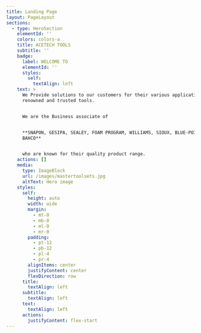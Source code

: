 ```yaml
---
title: Landing Page
layout: PageLayout
sections:
  - type: HeroSection
    elementId: ''
    colors: colors-a
    title: ACETECH TOOLS
    subtitle: ''
    badge:
      label: WELCOME TO
      elementId: ''
      styles:
        self:
          textAlign: left
    text: >
      We Provide solutions to our customers for their various applications with
      renowned and trusted tools.


      We are the Business associate of 


      **SNAPON, GESIPA, SEALEY, FOAM PROGRAM, WILLIAMS, SIOUX, BLUE-POINT,
      BAHCO**


      who are known for their quality product range.
    actions: []
    media:
      type: ImageBlock
      url: /images/mastertoolsets.jpg
      altText: Hero image
    styles:
      self:
        height: auto
        width: wide
        margin:
          - mt-0
          - mb-0
          - ml-0
          - mr-0
        padding:
          - pt-12
          - pb-12
          - pl-4
          - pr-4
        alignItems: center
        justifyContent: center
        flexDirection: row
      title:
        textAlign: left
      subtitle:
        textAlign: left
      text:
        textAlign: left
      actions:
        justifyContent: flex-start
---
```

